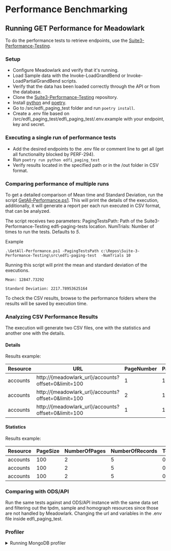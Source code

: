 # Performance Benchmarking

## Running GET Performance for Meadowlark

To do the performance tests to retrieve endpoints, use the
[Suite3-Performance-Testing](https://github.com/Ed-Fi-Exchange-OSS/Suite-3-Performance-Testing).

### Setup

- Configure Meadowlark and verify that it's running.
- Load Sample data with the Invoke-LoadGrandBend or Invoke-LoadPartialGrandBend scripts.
- Verify that the data has been loaded correctly through the API or from the database.
- Clone the [Suite3-Performance-Testing](https://github.com/Ed-Fi-Exchange-OSS/Suite-3-Performance-Testing) repository.
- Install [python](https://www.python.org/downloads/) and [poetry](https://python-poetry.org/docs/#installation).
- Go to /src/edfi_paging_test folder and run `poetry install`.
- Create a .env file based on /src/edfi_paging_test/edfi_paging_test/.env.example with your endpoint, key and secret.

### Executing a single run of performance tests

- Add the desired endpoints to the .env file or comment line to get all (get all functionality blocked by PERF-294).
- Run `poetry run python edfi_paging_test`
- Verify results located in the specified path or in the /out folder in CSV format.

### Comparing performance of multiple runs

To get a detailed comparison of Mean time and Standard Deviation, run the script
[GetAll-Performance.ps1](../../../eng/performance/GetAll-Performance.ps1). This will print the details of the execution,
additionally, it will generate a report per each run executed in CSV format, that can be analyzed.

The script receives two parameters: PagingTestsPath: Path of the Suite3-Performance-Testing edfi-paging-tests location.
NumTrials: Number of times to run the tests. Defaults to *5*.

Example

```pwsh
.\GetAll-Performance.ps1 -PagingTestsPath c:\Repos\Suite-3-Performance-Testing\src\edfi-paging-test  -NumTrials 10

```

Running this script will print the mean and standard deviation of the executions.

`Mean: 12847.73292`

`Standard Deviation: 2217.78953625164`

To check the CSV results, browse to the performance folders where the results will be saved by execution time.

### Analyzing CSV Performance Results

The execution will generate two CSV files, one with the statistics and another one with the details.

#### Details

Results example:

| Resource |                         URL                         | PageNumber | PageSize | NumberOfRecords | ElapsedTime | StatusCode |
|----------|-----------------------------------------------------|------------|----------|-----------------|-------------|------------|
| accounts | http://{meadowlark_url}/accounts?offset=0&limit=100 |  1         |    100   |       100       | 0.020013055 |     200    |
| accounts | http://{meadowlark_url}/accounts?offset=0&limit=100 |  2         |    100   |       100       | 0.040413055 |     200    |
| accounts | http://{meadowlark_url}/accounts?offset=0&limit=100 |  1         |    100   |       100       | 0.089013055 |     200    |

#### Statistics

Results example:

| Resource | PageSize | NumberOfPages | NumberOfRecords | TotalTime |   MeanTime  | StDeviation | NumberOfErrors |
|----------|----------|---------------|-----------------|-----------|-------------|-------------|----------------|
| accounts |   100    |       2       |         5       |   0.1031  | 0.020013055 |    0.0215   |        0       |
| accounts |   100    |       2       |         5       |   0.1031  | 0.020013055 |    0.0215   |        0       |
| accounts |   100    |       2       |         5       |   0.1031  | 0.020013055 |    0.0215   |        0       |

### Comparing with ODS/API

Run the same tests against and ODS/API instance with the same data set and filtering out the tpdm, sample and homograph
resources since those are not handled by Meadowlark. Changing the url and variables in the .env file inside edfi_paging_test.

### Profiler

<details>
  <summary>Running MongoDB profiler</summary>

MongoDB comes with a built in profiler, disabled by default.

To enable, connect to the docker container with `mongosh` and execute `db.setProfilingLevel(2)` to track all traffic.

This must be done before running the paging tests to track the next instructions. To see the latest tracked data, run `show
profile`.

This will display something similar to:

```json
query   meadowlark.documents 1ms Wed Jun 07 2023 15:20:33
command:{
  find: 'documents',
  filter: {
    aliasIds: {
      '$in': [
        'KcsqHWHlSrAHP0LyDuChFK-C3NuO_tH5NF2YRA',
        'auET2M3A7eg92ChrMaFL6vkmjHtx83fCs3kt_w',
        'h0E08by8zxQHVXAblfHfXX4gU4l2-0AKcLWbGA'
      ]
    }
  },
  projection: { _id: 1 },
  txnNumber: Long("754"),
  autocommit: false,
  '$clusterTime': {
    clusterTime: Timestamp({ t: 1686172829, i: 1 }),
    signature: {
      hash: "",
      keyId: Long("7241292544405929986")
    }
  },
  '$db': 'meadowlark'
} keysExamined:5 docsExamined:2 cursorExhausted numYield:0 nreturned:2 locks:{} storage:{} responseLength:346 protocol:op_msg
```

From the results, you can analyze the timeStamp and the number of docs and keys examined to get the results. [Read
more](https://www.mongodb.com/docs/manual/reference/database-profiler/).

</details>
